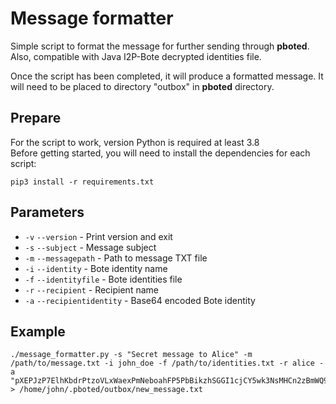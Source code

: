 # Message formatter

Simple script to format the message for further sending through **pboted**.   
Also, compatible with Java I2P-Bote decrypted identities file.

Once the script has been completed, it will produce a formatted message.
It will need to be placed to directory "outbox" in **pboted** directory.

## Prepare

For the script to work, version Python is required at least 3.8     
Before getting started, you will need to install the dependencies for each script:

```
pip3 install -r requirements.txt
```

## Parameters

- `-v` `--version` - Print version and exit
- `-s` `--subject` - Message subject
- `-m` `--messagepath` - Path to message TXT file
- `-i` `--identity` - Bote identity name
- `-f` `--identityfile` - Bote identities file
- `-r` `--recipient` - Recipient name
- `-a` `--recipientidentity` - Base64 encoded Bote identity

## Example

```
./message_formatter.py -s "Secret message to Alice" -m /path/to/message.txt -i john_doe -f /path/to/identities.txt -r alice -a "pXEPJzP7ElhKbdrPtzoVLxWaexPmNeboahFP5PbBikzhSGGI1cjCY5wk3NsMHCn2zBmWQ95z9k4DSBly7vmvPB" > /home/john/.pboted/outbox/new_message.txt
```
